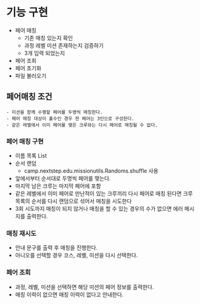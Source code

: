 # 기능 구현

- 페어 매칭
    - 기존 매칭 있는지 확인
    - 과정 레벨 미션 존재하는지 검증하기
    - 3개 입력 되었는지
- 페어 조회
- 페어 초기화
- 파일 불러오기

## 페어매칭 조건

```
- 미션을 함께 수행할 페어를 두명씩 매칭한다.
- 페어 매칭 대상이 홀수인 경우 한 페어는 3인으로 구성한다.
- 같은 레벨에서 이미 페어를 맺은 크루와는 다시 페어로 매칭될 수 없다.
```

### 페어 매칭 구현

- 이름 목록 List<String>
- 순서 랜덤
    - camp.nextstep.edu.missionutils.Randoms.shuffle 사용
- 앞에서부터 순서대로 두명씩 페어를 맺는다.
- 마지막 남은 크루는 마지막 페어에 포함
- 같은 레벨에서 이미 페어로 만난적이 있는 크루끼리 다시 페어로 매칭 된다면 크루 목록의 순서를 다시 랜덤으로 섞어서 매칭을 시도한다
- 3회 시도까지 매칭이 되지 않거나 매칭을 할 수 있는 경우의 수가 없으면 에러 메시지를 출력한다.

### 매칭 재시도

- 안내 문구를 출력 후 매칭을 진행한다.
- 아니오를 선택할 경우 코스, 레벨, 미션을 다시 선택한다.

### 페어 조회

- 과정, 레벨, 미션을 선택하면 해당 미션의 페어 정보를 출력한다.
- 매칭 이력이 없으면 매칭 이력이 없다고 안내한다.
